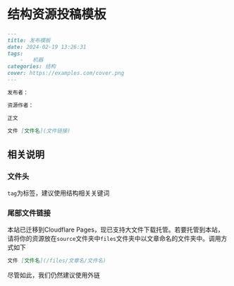 # 结构资源投稿模板

``` markdown
---
title: 发布模板
date: 2024-02-19 13:26:31
tags:
    -   机器
categories: 结构
cover: https://examples.com/cover.png
---

发布者：

资源作者：

正文

文件 [文件名](文件链接)
```

## 相关说明

### 文件头

`tag`为标签，建议使用结构相关关键词

### 尾部文件链接

本站已迁移到Cloudflare Pages，现已支持大文件下载托管。若要托管到本站，请将你的资源放在`source`文件夹中`files`文件夹中以文章命名的文件夹中。调用方式如下

``` markdown
文件 [文件名](/files/文章名/文件名)
```

尽管如此，我们仍然建议使用外链